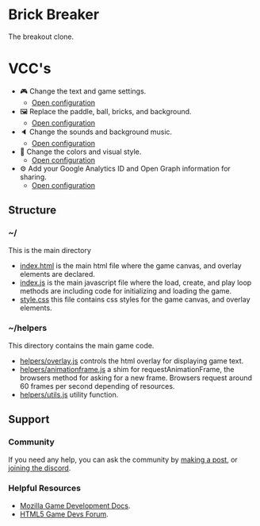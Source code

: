 # Brick Breaker

The breakout clone.

# VCC's

- 🎮 Change the text and game settings.
    * [Open configuration](#~/.koji/customization/settings.json!visual)
- 🖼️ Replace the paddle, ball, bricks, and background.
    * [Open configuration](#~/.koji/customization/images.json!visual)
- 🔈 Change the sounds and background music.
    * [Open configuration](#~/.koji/customization/sounds.json!visual)
- 💅 Change the colors and visual style.
    * [Open configuration](#~/.koji/customization/colors.json!visual)
- ⚙️ Add your Google Analytics ID and Open Graph information for sharing.
    * [Open configuration](#~/.koji/customization/metadata.json!visual)

## Structure
### ~/
This is the main directory
- [index.html](#~/index.html) is the main html file where the game canvas, and overlay elements are declared.
- [index.js](#~/index.js) is the main javascript file where the load, create, and play loop methods are including code for initializing and loading the game.
- [style.css](#~/style.css) this file contains css styles for the game canvas, and overlay elements.

### ~/helpers
This directory contains the main game code.
- [helpers/overlay.js](#~/helpers/overlay.js) controls the html overlay for displaying game text.
- [helpers/animationframe.js](#~/helpers/animationframe.js) a shim for requestAnimationFrame, the browsers method for asking for a new frame. Browsers request around 60 frames per second depending of resources.
- [helpers/utils.js](#~/helpers/utils.js) utility function.

## Support
### Community
If you need any help, you can ask the community by [making a post](https://gokoji.com/posts), or [joining the discord](https://discordapp.com/invite/eQuMJF6).

### Helpful Resources
- [Mozilla Game Development Docs](https://developer.mozilla.org/en-US/docs/Games).
- [HTML5 Game Devs Forum](http://www.html5gamedevs.com/).